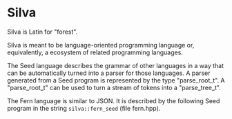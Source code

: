 # Silva

Silva is Latin for "forest".

Silva is meant to be language-oriented programming language or, equivalently, a ecosystem of related
programming languages.

The Seed language describes the grammar of other languages in a way that can be automatically turned
into a parser for those languages. A parser generated from a Seed program is represented by the type
"parse_root_t". A "parse_root_t" can be used to turn a stream of tokens into a "parse_tree_t".

The Fern language is similar to JSON. It is described by the following Seed program in the string
`silva::fern_seed` (file fern.hpp).
